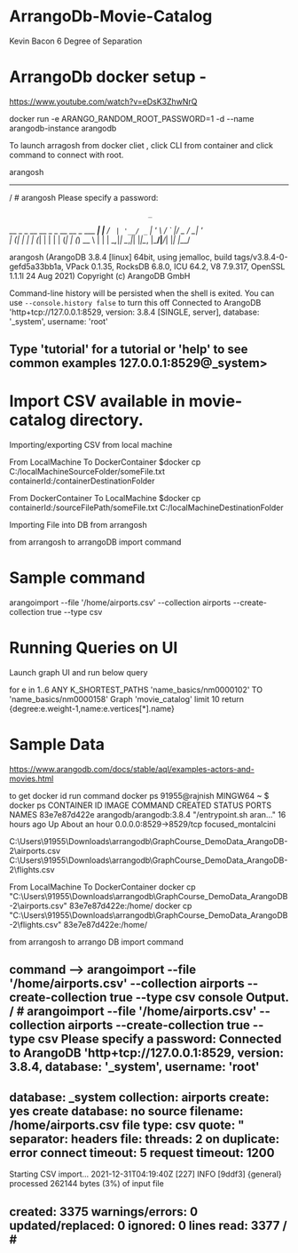 # ArrangoDb-Movie-Catalog
Kevin Bacon 6 Degree of Separation

# ArrangoDb docker setup - 
https://www.youtube.com/watch?v=eDsK3ZhwNrQ

docker run -e ARANGO_RANDOM_ROOT_PASSWORD=1 -d --name arangodb-instance arangodb

To launch arragosh from docker cliet , click CLI from container and click command to connect with root.

arangosh

--------------------------------------------------------------------------------------------------------------------------------------------------------------------------------------
/ # arangosh
Please specify a password:

                                       _
__ _ _ __ __ _ _ __   __ _  ___  ___| |__
/ _` | '__/ _` | '_ \ / _` |/ _ \/ __| '_ \
| (_| | | | (_| | | | | (_| | (_) \__ \ | | |
\__,_|_|  \__,_|_| |_|\__, |\___/|___/_| |_|
|___/

arangosh (ArangoDB 3.8.4 [linux] 64bit, using jemalloc, build tags/v3.8.4-0-gefd5a33bb1a, VPack 0.1.35, RocksDB 6.8.0, ICU 64.2, V8 7.9.317, OpenSSL 1.1.1l  24 Aug 2021)
Copyright (c) ArangoDB GmbH

Command-line history will be persisted when the shell is exited. You can use `--console.history false` to turn this off
Connected to ArangoDB 'http+tcp://127.0.0.1:8529, version: 3.8.4 [SINGLE, server], database: '_system', username: 'root'

Type 'tutorial' for a tutorial or 'help' to see common examples
127.0.0.1:8529@_system>
--------------------------------------------------------------------------------------------------------------------------------------------------------------------------------------

# Import CSV available in movie-catalog directory.

Importing/exporting CSV from local machine

From LocalMachine To DockerContainer
$docker cp C:/localMachineSourceFolder/someFile.txt containerId:/containerDestinationFolder

From DockerContainer To LocalMachine
$docker cp containerId:/sourceFilePath/someFile.txt C:/localMachineDestinationFolder

Importing File into DB from arrangosh

from arrangosh to arrangoDB import command

# Sample command
arangoimport --file '/home/airports.csv' --collection airports --create-collection true --type csv


# Running Queries on UI 
Launch graph UI and run below query

for e in 1..6 ANY K_SHORTEST_PATHS 'name_basics/nm0000102' TO 'name_basics/nm0000158'
Graph 'movie_catalog'
limit 10
return {degree:e.weight-1,name:e.vertices[*].name}


# Sample Data
https://www.arangodb.com/docs/stable/aql/examples-actors-and-movies.html

to get docker id run command  docker ps
91955@rajnish MINGW64 ~
$ docker ps
CONTAINER ID   IMAGE                     COMMAND                  CREATED        STATUS             PORTS                    NAMES
83e7e87d422e   arangodb/arangodb:3.8.4   "/entrypoint.sh aran…"   16 hours ago   Up About an hour   0.0.0.0:8529->8529/tcp   focused_montalcini

C:\Users\91955\Downloads\arrangodb\GraphCourse_DemoData_ArangoDB-2\airports.csv
C:\Users\91955\Downloads\arrangodb\GraphCourse_DemoData_ArangoDB-2\flights.csv


From LocalMachine To DockerContainer
docker cp "C:\Users\91955\Downloads\arrangodb\GraphCourse_DemoData_ArangoDB-2\airports.csv" 83e7e87d422e:/home/
docker cp "C:\Users\91955\Downloads\arrangodb\GraphCourse_DemoData_ArangoDB-2\flights.csv" 83e7e87d422e:/home/

from arrangosh to arrango DB import command

command --> arangoimport --file '/home/airports.csv' --collection airports --create-collection true --type csv
console Output.
/ # arangoimport --file '/home/airports.csv' --collection airports --create-collection true --type csv
Please specify a password:
Connected to ArangoDB 'http+tcp://127.0.0.1:8529, version: 3.8.4, database: '_system', username: 'root'
----------------------------------------
database:               _system
collection:             airports
create:                 yes
create database:        no
source filename:        /home/airports.csv
file type:              csv
quote:                  "
separator:
headers file:
threads:                2
on duplicate:           error
connect timeout:        5
request timeout:        1200
----------------------------------------
Starting CSV import...
2021-12-31T04:19:40Z [227] INFO [9ddf3] {general} processed 262144 bytes (3%) of input file

created:          3375
warnings/errors:  0
updated/replaced: 0
ignored:          0
lines read:       3377
/ #
------------------------------


	
	
